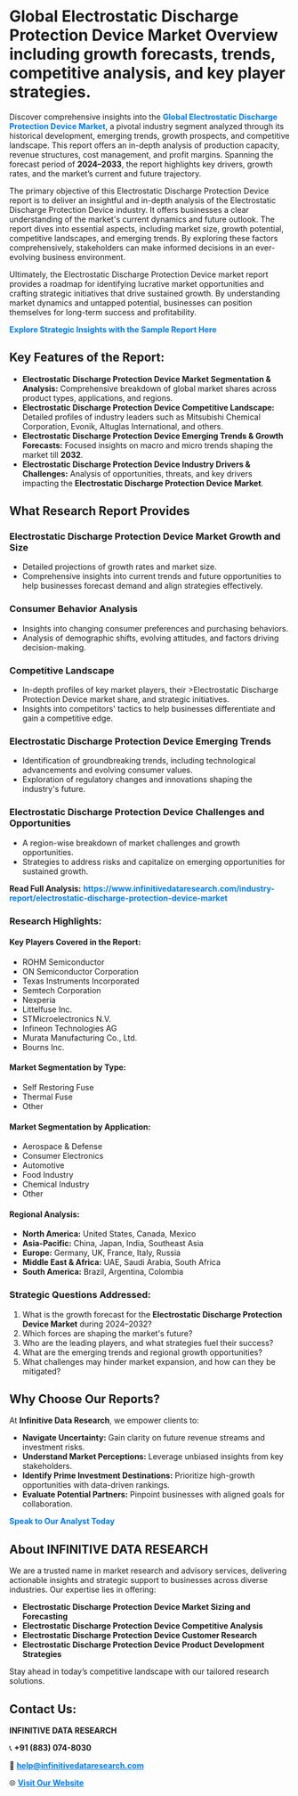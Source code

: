<h1>Global Electrostatic Discharge Protection Device Market Overview including growth forecasts, trends, competitive analysis, and key player strategies.</h1>
<p>
Discover comprehensive insights into the 
<a href="https://www.infinitivedataresearch.com/industry-report/electrostatic-discharge-protection-device-market" rel="dofollow" style="color: #007BFF; text-decoration: none;"><strong>Global Electrostatic Discharge Protection Device Market</strong></a>, a pivotal industry segment analyzed through its historical development, emerging trends, growth prospects, and competitive landscape. This report offers an in-depth analysis of production capacity, revenue structures, cost management, and profit margins. Spanning the forecast period of <strong>2024–2033</strong>, the report highlights key drivers, growth rates, and the market’s current and future trajectory.
</p>
<p>
The primary objective of this Electrostatic Discharge Protection Device report is to deliver an insightful and in-depth analysis of the Electrostatic Discharge Protection Device industry. It offers businesses a clear understanding of the market's current dynamics and future outlook. The report dives into essential aspects, including market size, growth potential, competitive landscapes, and emerging trends. By exploring these factors comprehensively, stakeholders can make informed decisions in an ever-evolving business environment.
</p>
<p>
Ultimately, the Electrostatic Discharge Protection Device market report provides a roadmap for identifying lucrative market opportunities and crafting strategic initiatives that drive sustained growth. By understanding market dynamics and untapped potential, businesses can position themselves for long-term success and profitability.
</p>
<p>
<a href="https://www.infinitivedataresearch.com/request-sample/reportId=107175" style="color: #007BFF; text-decoration: none;"><strong>Explore Strategic Insights with the Sample Report Here</strong></a>
</p>

<h2>Key Features of the Report:</h2>
<ul>
<li><strong>Electrostatic Discharge Protection Device Market Segmentation & Analysis:</strong> Comprehensive breakdown of global market shares across product types, applications, and regions.</li>
<li><strong>Electrostatic Discharge Protection Device Competitive Landscape:</strong> Detailed profiles of industry leaders such as Mitsubishi Chemical Corporation, Evonik, Altuglas International, and others.</li>
<li><strong>Electrostatic Discharge Protection Device Emerging Trends & Growth Forecasts:</strong> Focused insights on macro and micro trends shaping the market till <strong>2032</strong>.</li>
<li><strong>Electrostatic Discharge Protection Device Industry Drivers & Challenges:</strong> Analysis of opportunities, threats, and key drivers impacting the <strong>Electrostatic Discharge Protection Device Market</strong>.</li>
</ul>

<h2>What Research Report Provides</h2>
<h3>Electrostatic Discharge Protection Device Market Growth and Size</h3>
<ul>
<li>Detailed projections of growth rates and market size.</li>
<li>Comprehensive insights into current trends and future opportunities to help businesses forecast demand and align strategies effectively.</li>
</ul>

<h3>Consumer Behavior Analysis</h3>
<ul>
<li>Insights into changing consumer preferences and purchasing behaviors.</li>
<li>Analysis of demographic shifts, evolving attitudes, and factors driving decision-making.</li>
</ul>

<h3>Competitive Landscape</h3>
<ul>
<li>In-depth profiles of key market players, their >Electrostatic Discharge Protection Device market share, and strategic initiatives.</li>
<li>Insights into competitors' tactics to help businesses differentiate and gain a competitive edge.</li>
</ul>

<h3>Electrostatic Discharge Protection Device Emerging Trends</h3>
<ul>
<li>Identification of groundbreaking trends, including technological advancements and evolving consumer values.</li>
<li>Exploration of regulatory changes and innovations shaping the industry's future.</li>
</ul>

<h3>Electrostatic Discharge Protection Device Challenges and Opportunities</h3>
<ul>
<li>A region-wise breakdown of market challenges and growth opportunities.</li>
<li>Strategies to address risks and capitalize on emerging opportunities for sustained growth.</li>
</ul>
<p><strong>Read Full Analysis:</strong> <a href="https://www.infinitivedataresearch.com/industry-report/electrostatic-discharge-protection-device-market" rel="dofollow" style="color: #007BFF; text-decoration: none;"><strong>https://www.infinitivedataresearch.com/industry-report/electrostatic-discharge-protection-device-market</strong></a></p>
<h3>Research Highlights:</h3>
<h4>Key Players Covered in the Report:</h4>
<ul><li>ROHM Semiconductor</li><li>ON Semiconductor Corporation</li><li>Texas Instruments Incorporated</li><li>Semtech Corporation</li><li>Nexperia</li><li>Littelfuse Inc.</li><li>STMicroelectronics N.V.</li><li>Infineon Technologies AG</li><li>Murata Manufacturing Co., Ltd.</li><li>Bourns Inc.</li></ul>
<h4>Market Segmentation by Type:</h4>
<ul><li>Self Restoring Fuse</li><li>Thermal Fuse</li><li>Other</li></ul>
<h4>Market Segmentation by Application:</h4>
<ul><li>Aerospace &amp; Defense</li><li>Consumer Electronics</li><li>Automotive</li><li>Food Industry</li><li>Chemical Industry</li><li>Other</li></ul>

<h4>Regional Analysis:</h4>
<ul>
<li><strong>North America:</strong> United States, Canada, Mexico</li>
<li><strong>Asia-Pacific:</strong> China, Japan, India, Southeast Asia</li>
<li><strong>Europe:</strong> Germany, UK, France, Italy, Russia</li>
<li><strong>Middle East & Africa:</strong> UAE, Saudi Arabia, South Africa</li>
<li><strong>South America:</strong> Brazil, Argentina, Colombia</li>
</ul>

<h3>Strategic Questions Addressed:</h3>
<ol>
<li>What is the growth forecast for the <strong>Electrostatic Discharge Protection Device Market</strong> during 2024–2032?</li>
<li>Which forces are shaping the market's future?</li>
<li>Who are the leading players, and what strategies fuel their success?</li>
<li>What are the emerging trends and regional growth opportunities?</li>
<li>What challenges may hinder market expansion, and how can they be mitigated?</li>
</ol>

<h2>Why Choose Our Reports?</h2>
<p>At <strong>Infinitive Data Research</strong>, we empower clients to:</p>
<ul>
<li><strong>Navigate Uncertainty:</strong> Gain clarity on future revenue streams and investment risks.</li>
<li><strong>Understand Market Perceptions:</strong> Leverage unbiased insights from key stakeholders.</li>
<li><strong>Identify Prime Investment Destinations:</strong> Prioritize high-growth opportunities with data-driven rankings.</li>
<li><strong>Evaluate Potential Partners:</strong> Pinpoint businesses with aligned goals for collaboration.</li>
</ul>
<p><a href="https://www.infinitivedataresearch.com/industry-report/electrostatic-discharge-protection-device-market" rel="dofollow" style="color: #007BFF; text-decoration: none;"><strong>Speak to Our Analyst Today</strong></a></p>

<h2>About INFINITIVE DATA RESEARCH</h2>
<p>We are a trusted name in market research and advisory services, delivering actionable insights and strategic support to businesses across diverse industries. Our expertise lies in offering:</p>
<ul>
<li><strong>Electrostatic Discharge Protection Device Market Sizing and Forecasting</strong></li>
<li><strong>Electrostatic Discharge Protection Device Competitive Analysis</strong></li>
<li><strong>Electrostatic Discharge Protection Device Customer Research</strong></li>
<li><strong>Electrostatic Discharge Protection Device Product Development Strategies</strong></li>
</ul>
<p>Stay ahead in today’s competitive landscape with our tailored research solutions.</p>

<h2>Contact Us:</h2>
<p><strong>INFINITIVE DATA RESEARCH</strong></p>
<p>📞 <strong>+91 (883) 074-8030</strong></p>
<p>📧 <strong><a href="mailto:help@infinitivedataresearch.com" style="color: #007BFF;">help@infinitivedataresearch.com</a></strong></p>
<p>🌐 <strong><a href="https://www.infinitivedataresearch.com" rel="dofollow" style="color: #007BFF;">Visit Our Website</a></strong></p>